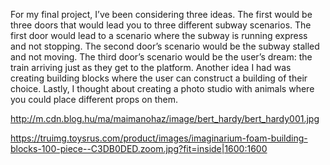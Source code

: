 For my final project, I’ve been considering three ideas. The first would be three doors that would lead you to three different subway scenarios. The first door would lead to a scenario where the subway is running express and not stopping. The second door’s scenario would be the subway stalled and not moving. The third door’s scenario would be the user’s dream: the train arriving just as they get to the platform. Another idea I had was creating building blocks where the user can construct a building of their choice. Lastly, I thought about creating a photo studio with animals where you could place different props on them. 


http://m.cdn.blog.hu/ma/maimanohaz/image/bert_hardy/bert_hardy001.jpg

https://truimg.toysrus.com/product/images/imaginarium-foam-building-blocks-100-piece--C3DB0DED.zoom.jpg?fit=inside|1600:1600
 
